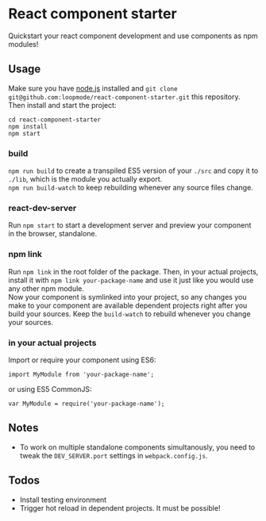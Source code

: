 # React component starter

Quickstart your react component development and use components as npm modules!

## Usage

Make sure you have [node.js](https://nodejs.org) installed and `git clone git@github.com:loopmode/react-component-starter.git` this repository.
Then install and start the project:

    cd react-component-starter
    npm install
    npm start

### build
`npm run build` to create a transpiled ES5 version of your `./src` and copy it to `./lib`, which is the module you actually export.  
`npm run build-watch` to keep rebuilding whenever any source files change.

### react-dev-server
Run `npm start` to start a development server and preview your component in the browser, standalone.

### npm link
Run `npm link` in the root folder of the package. 
Then, in your actual projects, install it with `npm link your-package-name` and use it just like you would use any other npm module.  
Now your component is symlinked into your project, so any changes you make to your component are available dependent projects right after you build your sources. Keep the `build-watch` to rebuild whenever you change your sources.

### in your actual projects

Import or require your component using ES6:

    import MyModule from 'your-package-name';

or using ES5 CommonJS:

    var MyModule = require('your-package-name');

## Notes
  
- To work on multiple standalone components simultanously, you need to tweak the `DEV_SERVER.port` settings in `webpack.config.js`.

## Todos

- Install testing environment
- Trigger hot reload in dependent projects. It must be possible!
